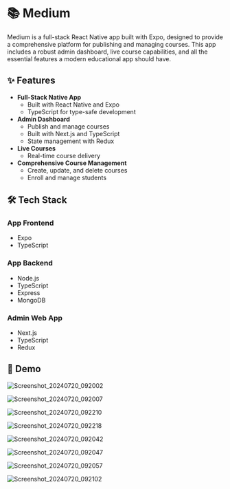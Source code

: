 # 📚 Medium

Medium is a full-stack React Native app built with Expo, designed to provide a comprehensive platform for publishing and managing courses. This app includes a robust admin dashboard, live course capabilities, and all the essential features a modern educational app should have.

## ✨ Features

- **Full-Stack Native App**
  - Built with React Native and Expo
  - TypeScript for type-safe development
- **Admin Dashboard**
  - Publish and manage courses
  - Built with Next.js and TypeScript
  - State management with Redux
- **Live Courses**
  - Real-time course delivery
- **Comprehensive Course Management**
  - Create, update, and delete courses
  - Enroll and manage students

## 🛠 Tech Stack

### App Frontend
- Expo
- TypeScript

### App Backend
- Node.js
- TypeScript
- Express
- MongoDB

### Admin Web App
- Next.js
- TypeScript
- Redux

## 🚀 Demo

![Screenshot_20240720_092002](https://github.com/user-attachments/assets/d8bb9d63-41a8-47d9-ac58-0f42351142fd)

![Screenshot_20240720_092007](https://github.com/user-attachments/assets/7a746bbd-b1ce-43bd-aec0-9467f9e3a835)

![Screenshot_20240720_092210](https://github.com/user-attachments/assets/c41a8df2-2814-41e6-a330-8ff377d86f00)

![Screenshot_20240720_092218](https://github.com/user-attachments/assets/e43d8579-7f2b-4873-a135-3062fa741df6)

![Screenshot_20240720_092042](https://github.com/user-attachments/assets/b8143c40-83bb-4605-8e22-573f14432c75)

![Screenshot_20240720_092047](https://github.com/user-attachments/assets/94f91d61-553d-4d5e-a5e8-7883f046b6b7)

![Screenshot_20240720_092057](https://github.com/user-attachments/assets/81d8ac8f-e787-4fba-90b6-29b05cba4c56)

![Screenshot_20240720_092102](https://github.com/user-attachments/assets/6ad88ebe-29af-4f23-a3ab-7ff72f00d7b3)


